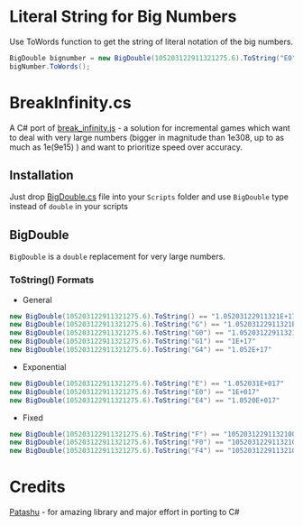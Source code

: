 # Literal String for Big Numbers
Use ToWords function to get the string of literal notation of the big numbers.
```csharp
BigDouble bignumber = new BigDouble(105203122911321275.6).ToString("E0") == "1E+017"
bigNumber.ToWords();
```


# BreakInfinity.cs
A C# port of [break_infinity.js](https://github.com/Patashu/break_infinity.js) - a solution for incremental games which want to deal with very large numbers (bigger in magnitude than 1e308, up to as much as 1e(9e15) ) and want to prioritize speed over accuracy.

## Installation

Just drop [BigDouble.cs](https://github.com/Razenpok/BreakInfinity.cs/blob/master/BreakInfinity/BigDouble.cs) file into your `Scripts` folder and use `BigDouble` type instead of `double` in your scripts

## BigDouble
`BigDouble` is a `double` replacement for very large numbers.

### ToString() Formats

- General
```csharp
new BigDouble(105203122911321275.6).ToString() == "1.05203122911321E+17"
new BigDouble(105203122911321275.6).ToString("G") == "1.05203122911321E+17"
new BigDouble(105203122911321275.6).ToString("G0") == "1.05203122911321E+17"
new BigDouble(105203122911321275.6).ToString("G1") == "1E+17"
new BigDouble(105203122911321275.6).ToString("G4") == "1.052E+17"
```
- Exponential
```csharp
new BigDouble(105203122911321275.6).ToString("E") == "1.052031E+017"
new BigDouble(105203122911321275.6).ToString("E0") == "1E+017"
new BigDouble(105203122911321275.6).ToString("E4") == "1.0520E+017"
```
- Fixed
```csharp
new BigDouble(105203122911321275.6).ToString("F") == "105203122911321000.00"
new BigDouble(105203122911321275.6).ToString("F0") == "105203122911321000"
new BigDouble(105203122911321275.6).ToString("F4") == "105203122911321000.0000"
```

# Credits
[Patashu](https://github.com/Patashu) - for amazing library and major effort in porting to C#
